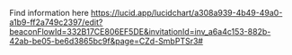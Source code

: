 Find information here 
https://lucid.app/lucidchart/a308a939-4b49-49a0-a1b9-ff2a749c2397/edit?beaconFlowId=332B17CE806EF5DE&invitationId=inv_a6a4c153-882b-42ab-be05-be6d3865bc9f&page=CZd-SmbPTSr3#
